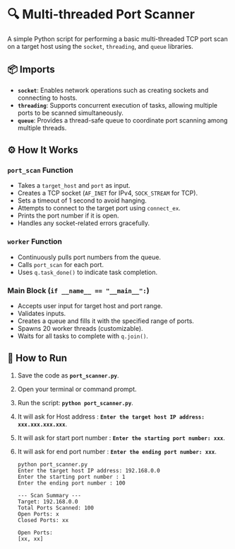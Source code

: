 # 🔍 Multi-threaded Port Scanner

A simple Python script for performing a basic multi-threaded TCP port scan on a target host using the `socket`, `threading`, and `queue` libraries.

## 📦 Imports

- **`socket`**: Enables network operations such as creating sockets and connecting to hosts.
- **`threading`**: Supports concurrent execution of tasks, allowing multiple ports to be scanned simultaneously.
- **`queue`**: Provides a thread-safe queue to coordinate port scanning among multiple threads.

## ⚙️ How It Works

### `port_scan` Function

- Takes a `target_host` and `port` as input.
- Creates a TCP socket (`AF_INET` for IPv4, `SOCK_STREAM` for TCP).
- Sets a timeout of 1 second to avoid hanging.
- Attempts to connect to the target port using `connect_ex`.
- Prints the port number if it is open.
- Handles any socket-related errors gracefully.

### `worker` Function

- Continuously pulls port numbers from the queue.
- Calls `port_scan` for each port.
- Uses `q.task_done()` to indicate task completion.

### Main Block (`if __name__ == "__main__":`)

- Accepts user input for target host and port range.
- Validates inputs.
- Creates a queue and fills it with the specified range of ports.
- Spawns 20 worker threads (customizable).
- Waits for all tasks to complete with `q.join()`.

## 🚀 How to Run

1. Save the code as **`port_scanner.py`**.
2. Open your terminal or command prompt.
3. Run the script: **`python port_scanner.py`**.
4. It will ask for Host address : **`Enter the target host IP address: xxx.xxx.xxx.xxx`**.
5. It will ask for start port number : **`Enter the starting port number: xxx`**.
6. It will ask for end port number : **`Enter the ending port number: xxx`**.

   ```For example
   python port_scanner.py
   Enter the target host IP address: 192.168.0.0
   Enter the starting port number : 1
   Enter the ending port number : 100

   --- Scan Summary ---
   Target: 192.168.0.0
   Total Ports Scanned: 100
   Open Ports: x
   Closed Ports: xx

   Open Ports:
   [xx, xx]
   
